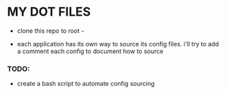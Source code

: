 # MY DOT FILES

- clone this repo to root `~`

- each application has its own way to source its config files. i'll try to add a comment each config to document how to source

### TODO:
- create a bash script to automate config sourcing
